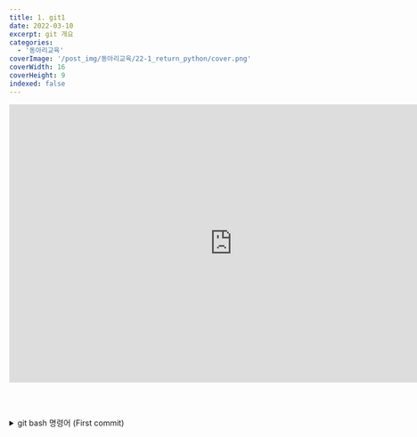 ```yaml
---
title: 1. git1
date: 2022-03-10
excerpt: git 개요
categories:
  - '동아리교육'
coverImage: '/post_img/동아리교육/22-1_return_python/cover.png'
coverWidth: 16
coverHeight: 9
indexed: false
---
```


<iframe width="800" height="500" src="https://www.youtube.com/embed/bNeSUfSix3Y" title="YouTube video player" frameborder="0" allow="accelerometer; autoplay; clipboard-write; encrypted-media; gyroscope; picture-in-picture" allowfullscreen></iframe>

<br><br>

<details markdown="1">
<summary>git bash 명령어 (First commit)</summary>

```bash
git clone [repository url]
git add .
git commit –m “First commit”
git push
```

</details>
